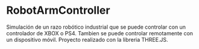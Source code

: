 # RobotArmController

Simulación de un razo robótico industrial que se puede controlar con un controlador de XBOX o PS4. Tambien se puede controlar remotamente con un dispositivo móvil. Proyecto realizado con la libreria THREE.JS.
